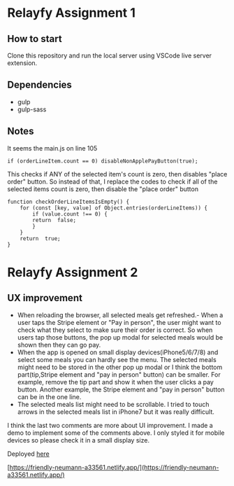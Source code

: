 # Relayfy Assignment 1

## How to start

Clone this repository and run the local server using VSCode live server extension.

## Dependencies

- gulp
- gulp-sass

## Notes

It seems the main.js on line 105

    if (orderLineItem.count == 0) disableNonApplePayButton(true);

This checks if ANY of the selected item's count is zero, then disables "place order" button.
So instead of that, I replace the codes to check if all of the selected items count is zero, then disable the "place order" button

```
function checkOrderLineItemsIsEmpty() {
	for (const [key, value] of Object.entries(orderLineItems)) {
		if (value.count !== 0) {
		return  false;
		}
	}
	return  true;
}
```

# Relayfy Assignment 2

## UX improvement

- When reloading the browser, all selected meals get refreshed.- When a user taps the Stripe element or "Pay in person", the user might want to check what they select to make sure their order is correct. So when users tap those buttons, the pop up modal for selected meals would be shown then they can go pay.
- When the app is opened on small display devices(iPhone5/6/7/8) and select some meals you can hardly see the menu. The selected meals might need to be stored in the other pop up modal or I think the bottom part(tip,Stripe element and "pay in person" button) can be smaller. For example, remove the tip part and show it when the user clicks a pay button. Another example, the Stripe element and "pay in person" button can be in the one line.
- The selected meals list might need to be scrollable. I tried to touch arrows in the selected meals list in iPhone7 but it was really difficult.

I think the last two comments are more about UI improvement.
I made a demo to implement some of the comments above.
I only styled it for mobile devices so please check it in a small display size.

Deployed [here](https://friendly-neumann-a33561.netlify.app/)

[https://friendly-neumann-a33561.netlify.app/](https://friendly-neumann-a33561.netlify.app/)
